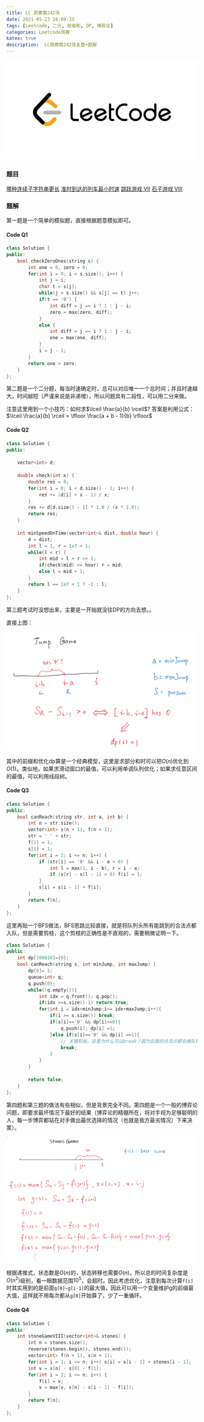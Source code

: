 ```yaml
---
title: LC 周赛第242场
date: 2021-05-23 18:09:33
tags: [Leetcode, 二分, 前缀和, DP, 博弈论]
categories: Leetcode周赛
katex: true
description:  LC周赛第242场复盘+题解
---
```


![LC](/images/Leetcode.jpg)

<!--more-->

### **题目**

[哪种连续子字符串更长](https://leetcode-cn.com/problems/longer-contiguous-segments-of-ones-than-zeros/)
[准时到达的列车最小时速](https://leetcode-cn.com/problems/minimum-speed-to-arrive-on-time/)
[跳跃游戏 VII](https://leetcode-cn.com/problems/jump-game-vii/)
[石子游戏 VIII](https://leetcode-cn.com/problems/stone-game-viii/)

### **题解**

第一题是一个简单的模拟题，直接根据题意模拟即可。

#### **Code Q1**
```cpp
class Solution {
public:
    bool checkZeroOnes(string s) {
        int one = 0, zero = 0;
        for(int i = 0; i < s.size(); i++) {
            int j = i;
            char t = s[j];
            while(j < s.size() && s[j] == t) j++;
            if(t == '0') {
                int diff = j == i ? 1 : j - i;
                zero = max(zero, diff);
            }
            else {
                int diff = j == i ? 1 : j - i;
                one = max(one, diff);
            }
            i = j - 1;
        }
        return one > zero;
    }
};
```

第二题是一个二分题，每当时速确定时，总可以对应唯一一个总时间；并且时速越大，时间越短（严谨来说是非递增），所以问题具有二段性，可以用二分来做。

注意这里用到一个小技巧：如何求$\lceil \frac{a}{b} \rceil$? 
答案是利用公式：$\lceil \frac{a}{b} \rceil = \lfloor \frac{a + b - 1}{b} \rfloor$

#### **Code Q2**
```cpp
class Solution {
public:
    
    vector<int> d;
    
    double check(int x) {
        double res = 0;
        for(int i = 0; i < d.size() - 1; i++) {
            res += (d[i] + x - 1) / x;
        }
        res += d[d.size() - 1] * 1.0 / (x * 1.0);
        return res;
    }
    
    int minSpeedOnTime(vector<int>& dist, double hour) {
        d = dist;
        int l = 1, r = 1e7 + 1;
        while(l < r) {
            int mid = l + r >> 1;
            if(check(mid) <= hour) r = mid;
            else l = mid + 1;
        }
        return l == 1e7 + 1 ? -1 : l;
    }
};
```

第三题考试时没想出来，主要是一开始就没往DP的方向去想。。

直接上图：

![Q3](/images/LC-weekly-contest-242/Q3.png)

其中的前缀和优化dp算是一个经典模型，这里是求部分和时可以把$O(n)$优化到$O(1)$。类似地，如果求滑动窗口的最值，可以利用单调队列优化；如果求任意区间的最值，可以利用线段树。

#### **Code Q3**
```cpp
class Solution {
public:
    bool canReach(string str, int a, int b) {
        int n = str.size();
        vector<int> s(n + 1), f(n + 1);
        str = ' ' + str;
        f[1] = 1;
        s[1] = 1;
        for(int i = 2; i <= n; i++) {
            if (str[i] == '0' && i - a > 0) {
                int l = max(1, i - b), r = i - a;
                if (s[r] - s[l - 1] > 0) f[i] = 1;
            }
            s[i] = s[i - 1] + f[i];
        }
        return f[n];
    }
};
```

这里再贴一个BFS做法，BFS思路比较直接，就是将队列头所有能跳到的合法点都入队，但是需要剪枝，这个剪枝的正确性是不直观的，需要稍微证明一下。

```cpp
class Solution {
public:
    int dp[100010]={0};
    bool canReach(string s, int minJump, int maxJump) {
        dp[0]= 1;
        queue<int> q;
        q.push(0);
        while(!q.empty()){
            int idx = q.front(); q.pop();
            if(idx >=s.size()-1) return true;
            for(int i = idx+minJump;i<= idx+maxJump;i++){
                if(i >= s.size()) break;
                if(s[i]=='0' && dp[i]==0){
                    q.push(i); dp[i] =1;
                }else if(s[i]=='0' && dp[i] ==1){
                	// 关键剪枝。这里为什么可以break？因为后面的合法点都会被队列中存的后续点所遍历到，因此后面的部分是多余的。
                    break;
                }
            }
        }

        return false;
    }
};
```

第四题和第三题的做法有些相似，但是背景完全不同。第四题是一个一般的博弈论问题，即要求最坏情况下最好的结果（博弈论的精髓所在，将对手视为足够聪明的人，每一步博弈都站在对手做出最优选择的情况（也就是我方最劣情况）下来决策）。

![Q4](/images/LC-weekly-contest-242/Q4.png)

根据递推式，状态数是$O(n)$的，状态转移也需要$O(n)$，所以总的时间复杂度是$O(n^2)$级别，看一眼数据范围$10^5$，会超时。因此考虑优化，注意到每次计算`f[i]`时其实用到的是前面`g[0]~g[i-1]`的最大值，因此可以用一个变量维护g的前缀最大值，这样就不用每次都从`g[0]`开始算了，少了一重循环。

#### **Code Q4**
```cpp
class Solution {
public:
    int stoneGameVIII(vector<int>& stones) {
        int n = stones.size();
        reverse(stones.begin(), stones.end());
        vector<int> f(n + 1), s(n + 1);
        for(int i = 1; i <= n; i++) s[i] = s[i - 1] + stones[i - 1];
        int v = s[n] - s[0] - f[1];
        for(int i = 2; i <= n; i++) {
            f[i] = v;
            v = max(v, s[n] - s[i - 1] - f[i]);
        }
        return f[n];
    }
};
```